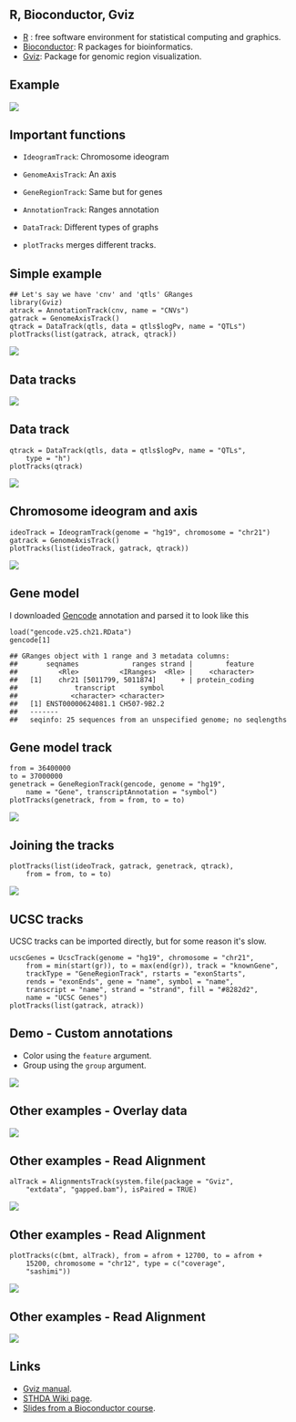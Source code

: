 R, Bioconductor, Gviz
---------------------

-   [R](https://www.r-project.org/) : free software environment for
    statistical computing and graphics.
-   [Bioconductor](http://bioconductor.org/): R packages for
    bioinformatics.
-   [Gviz](https://bioconductor.org/packages/release/bioc/html/Gviz.html):
    Package for genomic region visualization.

Example
-------

![](index_files/figure-markdown_strict/unnamed-chunk-2-1.png)

Important functions
-------------------

-   `IdeogramTrack`: Chromosome ideogram
-   `GenomeAxisTrack`: An axis
-   `GeneRegionTrack`: Same but for genes
-   `AnnotationTrack`: Ranges annotation
-   `DataTrack`: Different types of graphs

-   `plotTracks` merges different tracks.

Simple example
--------------

    ## Let's say we have 'cnv' and 'qtls' GRanges
    library(Gviz)
    atrack = AnnotationTrack(cnv, name = "CNVs")
    gatrack = GenomeAxisTrack()
    qtrack = DataTrack(qtls, data = qtls$logPv, name = "QTLs")
    plotTracks(list(gatrack, atrack, qtrack))

![](index_files/figure-markdown_strict/unnamed-chunk-3-1.png)

Data tracks
-----------

![](./Gviz-Datatracks.png)

Data track
----------

    qtrack = DataTrack(qtls, data = qtls$logPv, name = "QTLs", 
        type = "h")
    plotTracks(qtrack)

![](index_files/figure-markdown_strict/unnamed-chunk-4-1.png)

Chromosome ideogram and axis
----------------------------

    ideoTrack = IdeogramTrack(genome = "hg19", chromosome = "chr21")
    gatrack = GenomeAxisTrack()
    plotTracks(list(ideoTrack, gatrack, qtrack))

![](index_files/figure-markdown_strict/unnamed-chunk-5-1.png)

Gene model
----------

I downloaded [Gencode](https://www.gencodegenes.org/) annotation and
parsed it to look like this

    load("gencode.v25.ch21.RData")
    gencode[1]

    ## GRanges object with 1 range and 3 metadata columns:
    ##       seqnames             ranges strand |        feature
    ##          <Rle>          <IRanges>  <Rle> |    <character>
    ##   [1]    chr21 [5011799, 5011874]      + | protein_coding
    ##              transcript      symbol
    ##             <character> <character>
    ##   [1] ENST00000624081.1 CH507-9B2.2
    ##   -------
    ##   seqinfo: 25 sequences from an unspecified genome; no seqlengths

Gene model track
----------------

    from = 36400000
    to = 37000000
    genetrack = GeneRegionTrack(gencode, genome = "hg19", 
        name = "Gene", transcriptAnnotation = "symbol")
    plotTracks(genetrack, from = from, to = to)

![](index_files/figure-markdown_strict/unnamed-chunk-7-1.png)

Joining the tracks
------------------

    plotTracks(list(ideoTrack, gatrack, genetrack, qtrack), 
        from = from, to = to)

![](index_files/figure-markdown_strict/unnamed-chunk-8-1.png)

UCSC tracks
-----------

UCSC tracks can be imported directly, but for some reason it's slow.

    ucscGenes = UcscTrack(genome = "hg19", chromosome = "chr21", 
        from = min(start(gr)), to = max(end(gr)), track = "knownGene", 
        trackType = "GeneRegionTrack", rstarts = "exonStarts", 
        rends = "exonEnds", gene = "name", symbol = "name", 
        transcript = "name", strand = "strand", fill = "#8282d2", 
        name = "UCSC Genes")
    plotTracks(list(gatrack, atrack))

Demo - Custom annotations
-------------------------

-   Color using the `feature` argument.
-   Group using the `group` argument.

![](index_files/figure-markdown_strict/unnamed-chunk-10-1.png)

Other examples - Overlay data
-----------------------------

![](./EpiPopSV-example.png)

Other examples - Read Alignment
-------------------------------

    alTrack = AlignmentsTrack(system.file(package = "Gviz", 
        "extdata", "gapped.bam"), isPaired = TRUE)

![](index_files/figure-markdown_strict/unnamed-chunk-13-1.png)

Other examples - Read Alignment
-------------------------------

    plotTracks(c(bmt, alTrack), from = afrom + 12700, to = afrom + 
        15200, chromosome = "chr12", type = c("coverage", 
        "sashimi"))

![](index_files/figure-markdown_strict/unnamed-chunk-14-1.png)

Other examples - Read Alignment
-------------------------------

![](index_files/figure-markdown_strict/unnamed-chunk-15-1.png)

Links
-----

-   [Gviz
    manual](https://bioconductor.org/packages/release/bioc/vignettes/Gviz/inst/doc/Gviz.pdf).
-   [STHDA Wiki
    page](http://www.sthda.com/english/wiki/gviz-visualize-genomic-data).
-   [Slides from a Bioconductor
    course](https://www.bioconductor.org/help/course-materials/2012/BiocEurope2012/GvizEuropeanBioc2012.pdf).
